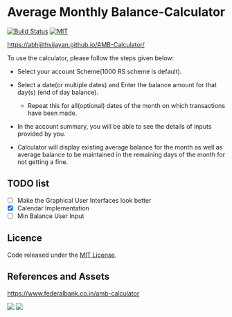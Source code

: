 # Average Monthly Balance-Calculator

[![Build Status](https://travis-ci.org/abhijithvijayan/AMB-Calculator.svg?branch=master)](https://travis-ci.org/abhijithvijayan/AMB-Calculator)
[![MIT](https://img.shields.io/dub/l/vibe-d.svg)](https://github.com/abhijithvijayan/AMB-Calculator/blob/master/LICENSE.md)

https://abhijithvijayan.github.io/AMB-Calculator/

 To use the calculator, please follow the steps given below:

- Select your account Scheme(1000 RS scheme is default). 
<!-- AMB(Average Monthly Balance) required for the scheme will be displayed on screen. -->
- Select a date(or multiple dates) and Enter the balance amount for that day(s) (end of day balance). 
        
    - Repeat this for all(optional) dates of the month on which transactions have been made. 
    <!-- Days having same closing balance should be combinely selected. -->
- In the account summary, you will be able to see the details of inputs provided by you. 

- Calculator will display existing average balance for the month as well as average balance to be maintained in the remaining days of the month for not getting a fine.


## TODO list

- [ ] Make the Graphical User Interfaces look better
- [x] Calendar Implementation 
- [ ] Min Balance User Input 

## Licence
Code released under the [MIT License](LICENSE.md).

## References and Assets

https://www.federalbank.co.in/amb-calculator

![](https://i.imgur.com/Dp64g8u.png)
![](https://i.imgur.com/vMT0Rdy.png)